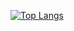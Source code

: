[![Top Langs](https://github-readme-stats.vercel.app/api/top-langs/?username=BreezeBM&langs_count=7)](https://github.com/anuraghazra/github-readme-stats)

